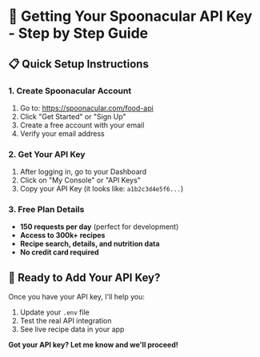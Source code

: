 # 🔑 Getting Your Spoonacular API Key - Step by Step Guide

## 📋 **Quick Setup Instructions**

### **1. Create Spoonacular Account**
1. Go to: https://spoonacular.com/food-api
2. Click "Get Started" or "Sign Up"
3. Create a free account with your email
4. Verify your email address

### **2. Get Your API Key**
1. After logging in, go to your Dashboard
2. Click on "My Console" or "API Keys"
3. Copy your API Key (it looks like: `a1b2c3d4e5f6...`)

### **3. Free Plan Details**
- **150 requests per day** (perfect for development)
- **Access to 300k+ recipes**
- **Recipe search, details, and nutrition data**
- **No credit card required**

## 🚀 **Ready to Add Your API Key?**

Once you have your API key, I'll help you:
1. Update your `.env` file
2. Test the real API integration
3. See live recipe data in your app

**Got your API key? Let me know and we'll proceed!**
